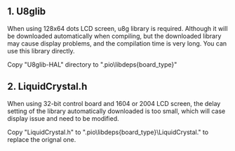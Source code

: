 ## 1. U8glib
When using 128x64 dots LCD screen, u8g library is required. Although it will be downloaded automatically when compiling, but the downloaded library may cause display problems, and the compilation time is very long. You can use this library directly.
>
Copy "U8glib-HAL" directory to ".pio\libdeps\{board_type}\"  

## 2. LiquidCrystal.h
When using 32-bit control board and 1604 or 2004 LCD screen, the delay setting of the library automatically downloaded is too small, which will case display issue and need to be modified.
>
Copy "LiquidCrystal.h" to ".pio\libdeps\{board_type}\LiquidCrystal\." to replace the orignal one.
